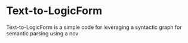 # Text-to-LogicForm
Text-to-LogicForm is a simple code for leveraging a syntactic graph for semantic parsing using a nov
